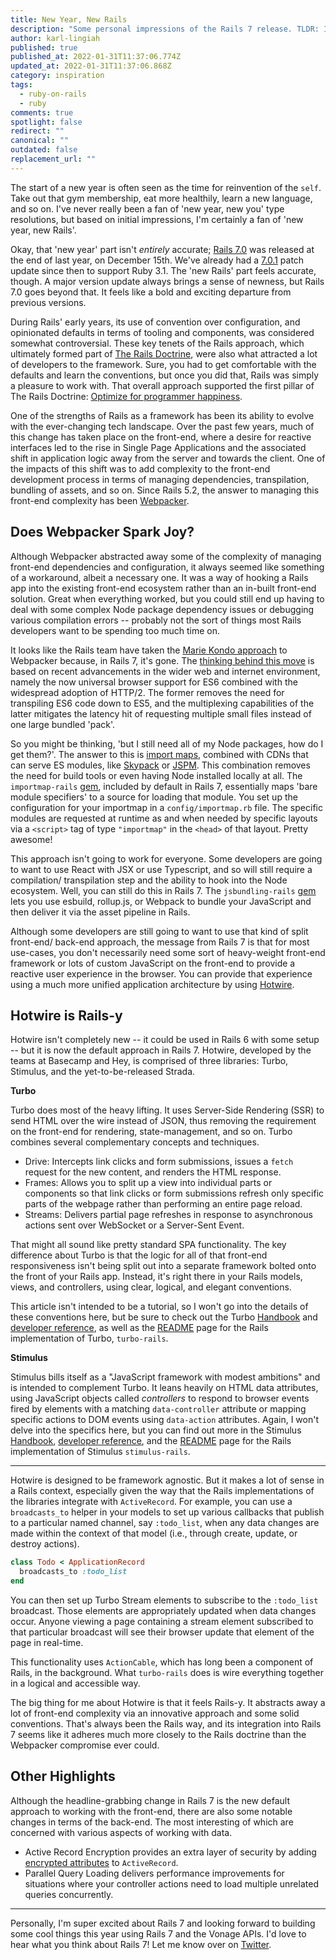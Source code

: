```yaml
---
title: New Year, New Rails
description: "Some personal impressions of the Rails 7 release. TLDR: I'm excited!"
author: karl-lingiah
published: true
published_at: 2022-01-31T11:37:06.774Z
updated_at: 2022-01-31T11:37:06.868Z
category: inspiration
tags:
  - ruby-on-rails
  - ruby
comments: true
spotlight: false
redirect: ""
canonical: ""
outdated: false
replacement_url: ""
---
```

The start of a new year is often seen as the time for reinvention of the `self`. Take out that gym membership, eat more healthily, learn a new language, and so on. I've never really been a fan of 'new year, new you' type resolutions, but based on initial impressions, I'm certainly a fan of 'new year, new Rails'.

Okay, that 'new year' part isn't *entirely* accurate; [Rails 7.0](https://edgeguides.rubyonrails.org/7_0_release_notes.html) was released at the end of last year, on December 15th. We've already had a [7.0.1](https://rubyonrails.org/2022/1/6/Rails-7-0-1-has-been-released) patch update since then to support Ruby 3.1. The 'new Rails' part feels accurate, though. A major version update always brings a sense of newness, but Rails 7.0 goes beyond that. It feels like a bold and exciting departure from previous versions.

During Rails' early years, its use of convention over configuration, and opinionated defaults in terms of tooling and components, was considered somewhat controversial. These key tenets of the Rails approach, which ultimately formed part of [The Rails Doctrine](https://rubyonrails.org/doctrine), were also what attracted a lot of developers to the framework. Sure, you had to get comfortable with the defaults and learn the conventions, but once you did that, Rails was simply a pleasure to work with. That overall approach supported the first pillar of The Rails Doctrine: [Optimize for programmer happiness](https://rubyonrails.org/doctrine#optimize-for-programmer-happiness).

One of the strengths of Rails as a framework has been its ability to evolve with the ever-changing tech landscape. Over the past few years, much of this change has taken place on the front-end, where a desire for reactive interfaces led to the rise in Single Page Applications and the associated shift in application logic away from the server and towards the client. One of the impacts of this shift was to add complexity to the front-end development process in terms of managing dependencies, transpilation, bundling of assets, and so on. Since Rails 5.2, the answer to managing this front-end complexity has been [Webpacker](https://guides.rubyonrails.org/webpacker.html).

## Does Webpacker Spark Joy?

Although Webpacker abstracted away some of the complexity of managing front-end dependencies and configuration, it always seemed like something of a workaround, albeit a necessary one. It was a way of hooking a Rails app into the existing front-end ecosystem rather than an in-built front-end solution. Great when everything worked, but you could still end up having to deal with some complex Node package dependency issues or debugging various compilation errors -- probably not the sort of things most Rails developers want to be spending too much time on.

It looks like the Rails team have taken the [Marie Kondo approach](https://konmari.com/marie-kondo-rules-of-tidying-sparks-joy/) to Webpacker because, in Rails 7, it's gone. The [thinking behind this move](https://world.hey.com/dhh/modern-web-apps-without-javascript-bundling-or-transpiling-a20f2755) is based on recent advancements in the wider web and internet environment, namely the now universal browser support for ES6 combined with the widespread adoption of HTTP/2. The former removes the need for transpiling ES6 code down to ES5, and the multiplexing capabilities of the latter mitigates the latency hit of requesting multiple small files instead of one large bundled 'pack'.

So you might be thinking, 'but I still need all of my Node packages, how do I get them?'. The answer to this is [import maps](https://github.com/WICG/import-maps), combined with CDNs that can serve ES modules, like [Skypack](https://www.skypack.dev/) or [JSPM](https://jspm.org/docs/cdn). This combination removes the need for build tools or even having Node installed locally at all. The `importmap-rails` [gem](https://github.com/rails/importmap-rails), included by default in Rails 7, essentially maps 'bare module specifiers' to a source for loading that module. You set up the configuration for your importmap in a `config/importmap.rb` file. The specific modules are requested at runtime as and when needed by specific layouts via a `<script>` tag of type `"importmap"` in the `<head>` of that layout. Pretty awesome!

This approach isn't going to work for everyone. Some developers are going to want to use React with JSX or use Typescript, and so will still require a compilation/ transpilation step and the ability to hook into the Node ecosystem. Well, you can still do this in Rails 7. The `jsbundling-rails` [gem](https://github.com/rails/jsbundling-rails) lets you use esbuild, rollup.js, or Webpack to bundle your JavaScript and then deliver it via the asset pipeline in Rails.

Although some developers are still going to want to use that kind of split front-end/ back-end approach, the message from Rails 7 is that for most use-cases, you don't necessarily need some sort of heavy-weight front-end framework or lots of custom JavaScript on the front-end to provide a reactive user experience in the browser. You can provide that experience using a much more unified application architecture by using [Hotwire](https://hotwired.dev/).

## Hotwire is Rails-y

Hotwire isn't completely new -- it could be used in Rails 6 with some setup -- but it is now the default approach in Rails 7. Hotwire, developed by the teams at Basecamp and Hey, is comprised of three libraries: Turbo, Stimulus, and the yet-to-be-released Strada.

**Turbo**

Turbo does most of the heavy lifting. It uses Server-Side Rendering (SSR) to send HTML over the wire instead of JSON, thus removing the requirement on the front-end for rendering, state-management, and so on. Turbo combines several complementary concepts and techniques.

- Drive: Intercepts link clicks and form submissions, issues a `fetch` request for the new content, and renders the HTML response.
- Frames: Allows you to split up a view into individual parts or components so that link clicks or form submissions refresh only specific parts of the webpage rather than performing an entire page reload.
- Streams: Delivers partial page refreshes in response to asynchronous actions sent over WebSocket or a Server-Sent Event.

That might all sound like pretty standard SPA functionality. The key difference about Turbo is that the logic for all of that front-end responsiveness isn't being split out into a separate framework bolted onto the front of your Rails app. Instead, it's right there in your Rails models, views, and controllers, using clear, logical, and elegant conventions.

This article isn't intended to be a tutorial, so I won't go into the details of these conventions here, but be sure to check out the Turbo [Handbook](https://turbo.hotwired.dev/handbook/introduction) and [developer reference](https://turbo.hotwired.dev/reference/drive), as well as the [README](https://github.com/hotwired/turbo-rails/blob/main/README.md) page for the Rails implementation of Turbo, `turbo-rails`.

**Stimulus**

Stimulus bills itself as a "JavaScript framework with modest ambitions" and is intended to complement Turbo. It leans heavily on HTML data attributes, using JavaScript objects called *controllers* to respond to browser events fired by elements with a matching `data-controller` attribute or mapping specific actions to DOM events using `data-action` attributes. Again, I won't delve into the specifics here, but you can find out more in the Stimulus [Handbook](https://stimulus.hotwired.dev/handbook/introduction), [developer reference](https://stimulus.hotwired.dev/reference/controllers), and the [README](https://github.com/hotwired/stimulus-rails/blob/main/README.md) page for the Rails implementation of Stimulus `stimulus-rails`.

---

Hotwire is designed to be framework agnostic. But it makes a lot of sense in a Rails context, especially given the way that the Rails implementations of the libraries integrate with `ActiveRecord`. For example, you can use a `broadcasts_to` helper in your models to set up various callbacks that publish to a particular named channel, say `:todo_list`, when any data changes are made within the context of that model (i.e., through create, update, or destroy actions).

```ruby
class Todo < ApplicationRecord
  broadcasts_to :todo_list
end
```

You can then set up Turbo Stream elements to subscribe to the `:todo_list` broadcast. Those elements are appropriately updated when data changes occur. Anyone viewing a page containing a stream element subscribed to that particular broadcast will see their browser update that element of the page in real-time.

This functionality uses `ActionCable`, which has long been a component of Rails, in the background. What `turbo-rails` does is wire everything together in a logical and accessible way.

The big thing for me about Hotwire is that it feels Rails-y. It abstracts away a lot of front-end complexity via an innovative approach and some solid conventions. That's always been the Rails way, and its integration into Rails 7 seems like it adheres much more closely to the Rails doctrine than the Webpacker compromise ever could.

## Other Highlights

Although the headline-grabbing change in Rails 7 is the new default approach to working with the front-end, there are also some notable changes in terms of the back-end. The most interesting of which are concerned with various aspects of working with data.

- Active Record Encryption provides an extra layer of security by adding [encrypted attributes](https://edgeguides.rubyonrails.org/active_record_encryption.html) to `ActiveRecord`.
- Parallel Query Loading delivers performance improvements for situations where your controller actions need to load multiple unrelated queries concurrently.

---

Personally, I'm super excited about Rails 7 and looking forward to building some cool things this year using Rails 7 and the Vonage APIs. I'd love to hear what you think about Rails 7! Let me know over on [Twitter](https://twitter.com/KarlLingiah).
